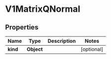 
# V1MatrixQNormal

## Properties
Name | Type | Description | Notes
------------ | ------------- | ------------- | -------------
**kind** | **Object** |  |  [optional]



